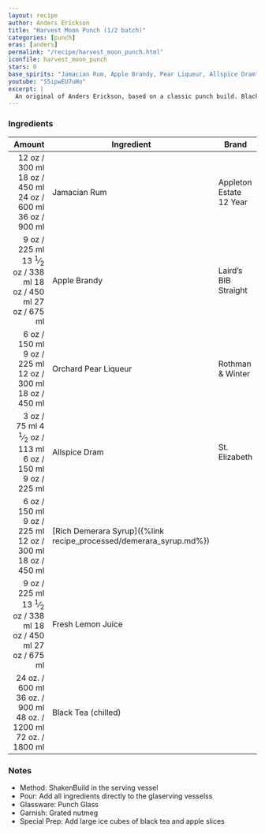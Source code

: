 ```yaml
---
layout: recipe
author: Anders Erickson
title: "Harvest Moon Punch (1/2 batch)"
categories: [punch]
eras: [anders]
permalink: "/recipe/harvest_moon_punch.html"
iconfile: harvest_moon_punch
stars: 0
base_spirits: "Jamacian Rum, Apple Brandy, Pear Liqueur, Allspice Dram"
youtube: "S5ipwEU7uHo"
excerpt: |
  An original of Anders Erickson, based on a classic punch build. Black tea adds volume, and cuts down on the alcohol content.
---
```


### Ingredients

| Amount | Ingredient                                               | Brand                   |
| -----: | -------------------------------------------------------- | ----------------------- |
|  <span class="onex active">12 oz  / 300 ml</span> <span class="onehalfx">18 oz  / 450 ml</span> <span class="twox">24 oz  / 600 ml</span> <span class="threex">36 oz  / 900 ml</span>| Jamacian Rum                                             | Appleton Estate 12 Year |
|   <span class="onex active">9 oz  / 225 ml</span> <span class="onehalfx">13 <sup>1</sup>&frasl;<sub>2</sub> oz  / 338 ml</span> <span class="twox">18 oz  / 450 ml</span> <span class="threex">27 oz  / 675 ml</span>| Apple Brandy                                             | Laird’s BIB Straight    |
|   <span class="onex active">6 oz  / 150 ml</span> <span class="onehalfx">9 oz  / 225 ml</span> <span class="twox">12 oz  / 300 ml</span> <span class="threex">18 oz  / 450 ml</span>| Orchard Pear Liqueur                                     | Rothman & Winter        |
|   <span class="onex active">3 oz  / 75 ml</span> <span class="onehalfx">4 <sup>1</sup>&frasl;<sub>2</sub> oz  / 113 ml</span> <span class="twox">6 oz  / 150 ml</span> <span class="threex">9 oz  / 225 ml</span>| Allspice Dram                                            | St. Elizabeth           |
|   <span class="onex active">6 oz  / 150 ml</span> <span class="onehalfx">9 oz  / 225 ml</span> <span class="twox">12 oz  / 300 ml</span> <span class="threex">18 oz  / 450 ml</span>| [Rich Demerara Syrup]({%link recipe_processed/demerara_syrup.md%}) |                         |
|   <span class="onex active">9 oz  / 225 ml</span> <span class="onehalfx">13 <sup>1</sup>&frasl;<sub>2</sub> oz  / 338 ml</span> <span class="twox">18 oz  / 450 ml</span> <span class="threex">27 oz  / 675 ml</span>| Fresh Lemon Juice                                        |                         |
| <span class="onex active">24 oz.  / 600 ml</span> <span class="onehalfx">36 oz.  / 900 ml</span> <span class="twox">48 oz.  / 1200 ml</span> <span class="threex">72 oz.  / 1800 ml</span>| Black Tea (chilled)                                      |                         |

### Notes

- Method: ShakenBuild in the serving vessel
- Pour: Add all ingredients directly to the glaserving vesselss
- Glassware: Punch Glass
- Garnish: Grated nutmeg
- Special Prep: Add large ice cubes of black tea and apple slices
